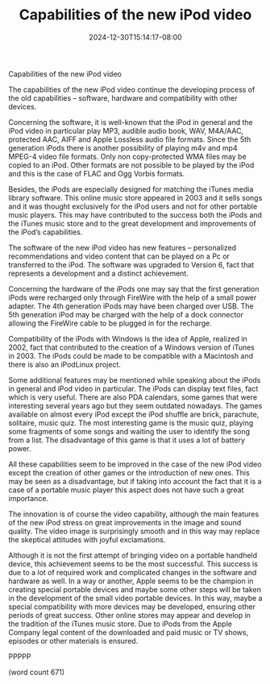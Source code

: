 ﻿---
title: "Capabilities of the new iPod video"
date: 2024-12-30T15:14:17-08:00
description: "Ipod-Video Tips for Web Success"
featured_image: "/images/Ipod-Video.jpg"
tags: ["Ipod Video"]
---

Capabilities of the new iPod video

	
The capabilities of the new iPod video continue the developing process of the old capabilities – software, hardware and compatibility with other devices. 
	
Concerning the software, it is well-known that the iPod in general and the iPod video in particular play MP3, audible audio book, WAV, M4A/AAC, protected AAC, AIFF and Apple Lossless audio file formats. Since the 5th generation iPods there is another possibility of playing m4v and mp4 MPEG-4 video file formats. Only non copy-protected WMA files may be copied to an iPod. Other formats are not possible to be played by the iPod and this is the case of FLAC and Ogg Vorbis formats. 
      
Besides, the iPods are especially designed for matching the iTunes media library software. This online music store appeared in 2003 and it sells songs and it was thought exclusively for the iPod users and not for other portable music players. This may have contributed to the success both the iPods and the iTunes music store and to the great development and improvements of the iPod’s capabilities.
      
The software of the new iPod video has new features – personalized recommendations and video content that can be played on a Pc or transferred to the iPod. The software was upgraded to Version 6, fact that represents a development and a distinct achievement. 
      
Concerning the hardware of the iPods one may say that the first generation iPods were recharged only through FireWire with the help of a small power adapter. The 4th generation iPods may have been charged over USB. The 5th generation iPod may be charged with the help of a dock connector allowing the FireWire cable to be plugged in for the recharge. 
      
Compatibility of the iPods with Windows is the idea of Apple, realized in 2002, fact that contributed to the creation of a Windows version of iTunes in 2003. The iPods could be made to be compatible with a Macintosh and there is also an iPodLinux project.
	
Some additional features may be mentioned while speaking about the iPods in general and iPod video in particular. The iPods can display text files, fact which is very useful. There are also PDA calendars, some games that were interesting several years ago but they seem outdated nowadays. The games available on almost every iPod except the iPod shuffle are brick, parachute, solitaire, music quiz. The most interesting game is the music quiz, playing some fragments of some songs and waiting the user to identify the song from a list. The disadvantage of this game is that it uses a lot of battery power. 
	
All these capabilities seem to be improved in the case of the new iPod video except the creation of other games or the introduction of new ones. This may be seen as a disadvantage, but if taking into account the fact that it is a case of a portable music player this aspect does not have such a great importance. 
      
The innovation is of course the video capability, although the main features of the new iPod stress on great improvements in the image and sound quality. The video image is surprisingly smooth and in this way may replace the skeptical attitudes with joyful exclamations. 
      
Although it is not the first attempt of bringing video on a portable handheld device, this achievement seems to be the most successful. This success is due to a lot of required work and complicated changes in the software and hardware as well. In a way or another, Apple seems to be the champion in creating special portable devices and maybe some other steps will be taken in the development of the small video portable devices. In this way, maybe a special compatibility with more devices may be developed, ensuring other periods of great success. Other online stores may appear and develop in the tradition of the iTunes music store. Due to iPods from the Apple Company legal content of the downloaded and paid music or TV shows, episodes or other materials is ensured.
      
PPPPP
      
(word count 671)

